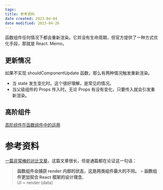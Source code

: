 ```yaml
---
tags:
title: 参考资料
date created: 2023-04-04
date modified: 2023-04-26
---
```


函数组件任何情况下都会重新渲染。它并没有生命周期，但官方提供了一种方式优化手段，那就是 React. Memo。

## 更新情况

如果不实现 shouldComponentUpdate 函数，那么有两种情况触发重新渲染。

- 当 state 发生变化时。这个很好理解，是常见的情况。
- 当父级组件的 Props 传入时。无论 Props 有没有变化，只要传入就会引发重新渲染。

## 高阶组件

[高阶组件在函数组件中的运用](https://www.developerway.com/posts/higher-order-components-in-react-hooks-era)

# 参考资料

[一篇非常棒的对比文章](https://overreacted.io/how-are-function-components-different-from-classes/)，这篇文章很长，但是通篇都在论证这一句话：

> **函数组件会捕获 render 内部的状态，这是两类组件最大的不同。** > **函数组件更加契合 React 框架的设计理念**。  
> UI = render (data)
